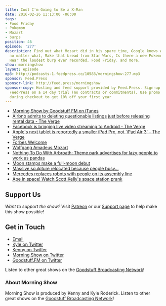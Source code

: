 ```yaml
---
title: Cool I'm Going to Be a X-Man
date: 2016-02-26 11:13:00 -06:00
tags:
- Food Friday
- Pokemon
- Mozart
- burps
position: 46
episode: '277'
description: Find out what Mozart did in his spare time, Google knows where you are
  no matter what, Make that bread from Star Wars, Is there a new Pokemon game really?,
  Hear the loudest burp ever recorded, Food Friday, and more.
show: morningshow
layout: episode
mp3: http://podcasts-1.feedpress.co/10588/morningshow-277.mp3
sponsor: Feed.Press
sponsor-link: http://feed.press/morningshow
sponsor-copy: Hosting and feed support provided by Feed.Press. Sign-up today and try
  FeedPress on a 14 day trial (no contracts or commitments). Use promo code `morningshow`
  during checkout to get 10% off your first year
---
```


* [Morning Show by Goodstuff FM on iTunes](https://itunes.apple.com/us/podcast/morning-show/id843374491?mt=2)
* [Airbnb admits to deleting questionable listings just before releasing rental data - The Verge](http://www.theverge.com/2016/2/25/11116426/airbnb-report-data-purge-new-york-city)
* [Facebook is bringing live video streaming to Android - The Verge](http://www.theverge.com/2016/2/26/11119034/facebook-live-stream-video-android)
* [Apple's next tablet is reportedly a smaller iPad Pro, not 'iPad Air 3' - The Verge](http://www.theverge.com/2016/2/25/11116352/apple-smaller-ipad-pro-rumor)
* [Forbes Welcome](http://www.forbes.com/forbes/welcome/#1538ef7e5af1)
* [Wolfgang Amadeus Mozart](http://www.wrightmusic.net/pdfs/mozart.pdf)
* [Nothing To Do With Arbroath: Theme park advertises for lazy people to work as pandas](http://arbroath.blogspot.com/2016/02/theme-park-advertises-for-lazy-people.html)
* [Moon stamps make a full-moon debut](http://www.geekwire.com/2016/moon-stamps-make-their-debut-for-the-full-moon/)
* [Massive sculpture relocated because people busy...](http://www.scoop.it/t/quite-interesting-news/p/4060148507/2016/02/23/massive-sculpture-relocated-because-people-busy-texting-kept-walking-into-it)
* [Mercedes replaces robots with people on its assembly line](http://www.engadget.com/2016/02/25/mercedes-benz-replaces-robots-with-humans/)
* [Ape in space! Watch Scott Kelly's space station prank](http://www.geekwire.com/2016/ape-in-space-watch-scott-kelly-pull-the-international-space-stations-best-prank-ever/)

## Support Us
*Want to support the show?* Visit [Patreon](http://patreon.com/morningshow) or our [Support page](http://goodstuff.fm/support) to help make this show possible!

## Get in Touch
* [Email](mailto:kyle@goodstuff.fm)
* [Kyle on Twitter](http://twitter.com/dogburps)
* [Kenny on Twitter](http://twitter.com/pizzarobotics)
* [Morning Show on Twitter](http://twitter.com/morningshowam)
* [Goodstuff.FM on Twitter](http://twitter.com/goodstufffm)

Listen to other great shows on the [Goodstuff Broadcasting Network](http://goodstuff.fm/shows)!

### About Morning Show
Morning Show is produced by Kenny and Kyle Roderick. Listen to other great shows on the [Goodstuff Broadcasting Network](http://goodstuff.fm/)!

